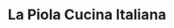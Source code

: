---
title: "La Piola Cucina Italiana"
description: "La Piola Cucina Italiana"
layout: shop
keywords:
  - 美食競賽
  - 台灣美食
  - 美食精選
datePublished: "2025-06-30"
dateModified: "2025-07-02"
city: "台北市"
district: "大安區"
address: "台北市大安區光復南路308巷45號"
phone: "0227406638"
geo: "25.03885883238682, 121.55577391086238"
google_map: "https://maps.app.goo.gl/J561qRqSFbJb5J3r9"
footinder: "https://footinder.com.tw/%e5%8f%b0%e5%8c%97%e5%b8%82%e5%a4%a7%e5%ae%89%e5%8d%80/158063/"
official: "https://lapiolataipei.com/"
award:
  - name: "500盤"
    year: "2024"
    entries:
      - dishes:
          - "手工寬麵佐波隆尼肉醬"

---